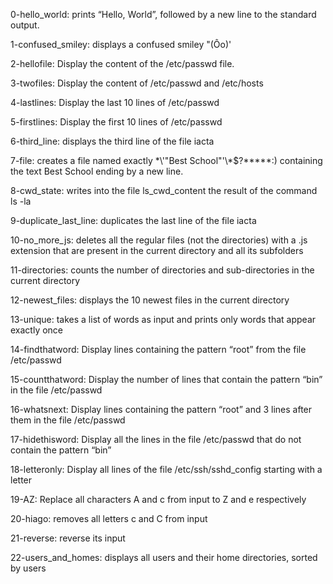 0-hello_world: prints “Hello, World”, followed by a new line to the standard output.

1-confused_smiley:  displays a confused smiley "(Ôo)'

2-hellofile: Display the content of the /etc/passwd file.

3-twofiles: Display the content of /etc/passwd and /etc/hosts

4-lastlines: Display the last 10 lines of /etc/passwd

5-firstlines: Display the first 10 lines of /etc/passwd

6-third_line: displays the third line of the file iacta

7-file: creates a file named exactly \*\\'"Best School"\'\\*$\?\*\*\*\*\*:) containing the text Best School ending by a new line.

8-cwd_state:  writes into the file ls_cwd_content the result of the command ls -la

9-duplicate_last_line: duplicates the last line of the file iacta

10-no_more_js: deletes all the regular files (not the directories) with a .js extension that are present in the current directory and all its subfolders

11-directories: counts the number of directories and sub-directories in the current directory

12-newest_files: displays the 10 newest files in the current directory

13-unique:  takes a list of words as input and prints only words that appear exactly once

14-findthatword: Display lines containing the pattern “root” from the file /etc/passwd

15-countthatword: Display the number of lines that contain the pattern “bin” in the file /etc/passwd

16-whatsnext: Display lines containing the pattern “root” and 3 lines after them in the file /etc/passwd

17-hidethisword: Display all the lines in the file /etc/passwd that do not contain the pattern “bin”

18-letteronly: Display all lines of the file /etc/ssh/sshd_config starting with a letter

19-AZ: Replace all characters A and c from input to Z and e respectively

20-hiago:  removes all letters c and C from input

21-reverse: reverse its input

22-users_and_homes: displays all users and their home directories, sorted by users



